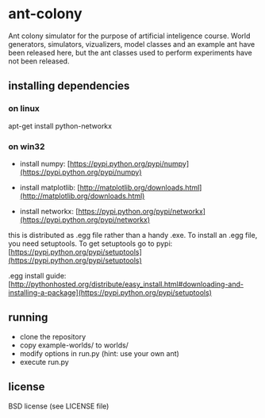 # ant-colony

Ant colony simulator for the purpose of artificial inteligence course.
World generators, simulators, vizualizers, model classes and an example ant have been released here, but the ant classes used to perform experiments have not been released.

## installing dependencies

### on linux
apt-get install python-networkx

### on win32

* install numpy:
[https://pypi.python.org/pypi/numpy](https://pypi.python.org/pypi/numpy)

* install matplotlib:
[http://matplotlib.org/downloads.html](http://matplotlib.org/downloads.html)

* install networkx:
[https://pypi.python.org/pypi/networkx](https://pypi.python.org/pypi/networkx)

this is distributed as .egg file rather than a handy .exe. To install an .egg file, you need setuptools. To get setuptools go to pypi:
[https://pypi.python.org/pypi/setuptools](https://pypi.python.org/pypi/setuptools)

.egg install guide: [http://pythonhosted.org/distribute/easy_install.html#downloading-and-installing-a-package](https://pypi.python.org/pypi/setuptools)

## running
* clone the repository
* copy example-worlds/ to worlds/
* modify options in run.py (hint: use your own ant)
* execute run.py

## license
BSD license (see LICENSE file)


